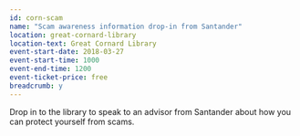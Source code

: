 ```yaml
---
id: corn-scam
name: "Scam awareness information drop-in from Santander"
location: great-cornard-library
location-text: Great Cornard Library
event-start-date: 2018-03-27
event-start-time: 1000
event-end-time: 1200
event-ticket-price: free
breadcrumb: y
---
```


Drop in to the library to speak to an advisor from Santander about how you can protect yourself from scams.
